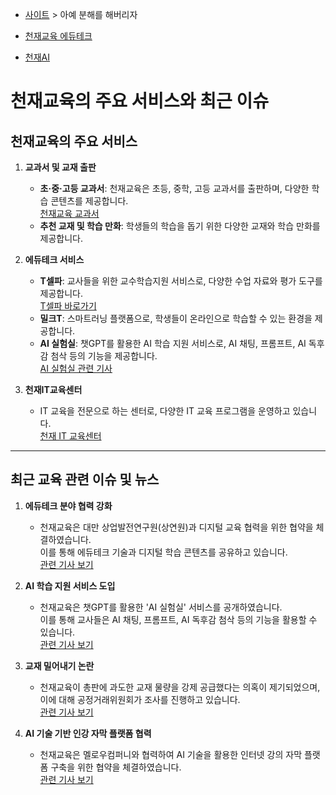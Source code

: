 - [사이트](https://www.chunjae.co.kr/#/main) > 아예 분해를 해버리자

- [천재교육 에듀테크](https://edutech.chunjae.co.kr/)

- [천재AI](https://ai.chunjae.co.kr/)

# 천재교육의 주요 서비스와 최근 이슈

## 천재교육의 주요 서비스

1. **교과서 및 교재 출판**
   - **초·중·고등 교과서**: 천재교육은 초등, 중학, 고등 교과서를 출판하며, 다양한 학습 콘텐츠를 제공합니다.  
     [천재교육 교과서](https://book.chunjae.co.kr/?utm_source=chatgpt.com)
   - **추천 교재 및 학습 만화**: 학생들의 학습을 돕기 위한 다양한 교재와 학습 만화를 제공합니다.

2. **에듀테크 서비스**
   - **T셀파**: 교사들을 위한 교수학습지원 서비스로, 다양한 수업 자료와 평가 도구를 제공합니다.  
     [T셀파 바로가기](https://mh.tsherpa.co.kr/?utm_source=chatgpt.com)
   - **밀크T**: 스마트러닝 플랫폼으로, 학생들이 온라인으로 학습할 수 있는 환경을 제공합니다.
   - **AI 실험실**: 챗GPT를 활용한 AI 학습 지원 서비스로, AI 채팅, 프롬프트, AI 독후감 첨삭 등의 기능을 제공합니다.  
     [AI 실험실 관련 기사](https://www.edaily.co.kr/News/Read?newsId=01682646639057512&utm_source=chatgpt.com)

3. **천재IT교육센터**
   - IT 교육을 전문으로 하는 센터로, 다양한 IT 교육 프로그램을 운영하고 있습니다.  
     [천재 IT 교육센터](https://www.genia.academy/?utm_source=chatgpt.com)

---

## 최근 교육 관련 이슈 및 뉴스

1. **에듀테크 분야 협력 강화**
   - 천재교육은 대만 상업발전연구원(상연원)과 디지털 교육 협력을 위한 협약을 체결하였습니다.  
     이를 통해 에듀테크 기술과 디지털 학습 콘텐츠를 공유하고 있습니다.  
     [관련 기사 보기](https://www.fnnews.com/news/202411011455597126?utm_source=chatgpt.com)

2. **AI 학습 지원 서비스 도입**
   - 천재교육은 챗GPT를 활용한 'AI 실험실' 서비스를 공개하였습니다.  
     이를 통해 교사들은 AI 채팅, 프롬프트, AI 독후감 첨삭 등의 기능을 활용할 수 있습니다.  
     [관련 기사 보기](https://www.edaily.co.kr/News/Read?newsId=01682646639057512&utm_source=chatgpt.com)

3. **교재 밀어내기 논란**
   - 천재교육이 총판에 과도한 교재 물량을 강제 공급했다는 의혹이 제기되었으며, 이에 대해 공정거래위원회가 조사를 진행하고 있습니다.  
     [관련 기사 보기](https://news.tvchosun.com/site/data/html_dir/2024/03/09/2024030990070.html?utm_source=chatgpt.com)

4. **AI 기술 기반 인강 자막 플랫폼 협력**
   - 천재교육은 멜로우컴퍼니와 협력하여 AI 기술을 활용한 인터넷 강의 자막 플랫폼 구축을 위한 협약을 체결하였습니다.  
     [관련 기사 보기](https://www.ajunews.com/view/20241105093051164?utm_source=chatgpt.com)

